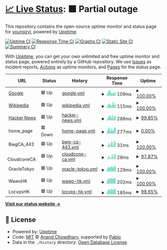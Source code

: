 # [📈 Live Status](https://youngzyl.github.io/upptime): <!--live status--> **🟧 Partial outage**

This repository contains the open-source uptime monitor and status page for [youngzyl](https://youngzyl.github.io/upptime), powered by [Upptime](https://github.com/upptime/upptime).

[![Uptime CI](https://github.com/youngzyl/upptime/workflows/Uptime%20CI/badge.svg)](https://github.com/youngzyl/upptime/actions?query=workflow%3A%22Uptime+CI%22)
[![Response Time CI](https://github.com/youngzyl/upptime/workflows/Response%20Time%20CI/badge.svg)](https://github.com/youngzyl/upptime/actions?query=workflow%3A%22Response+Time+CI%22)
[![Graphs CI](https://github.com/youngzyl/upptime/workflows/Graphs%20CI/badge.svg)](https://github.com/youngzyl/upptime/actions?query=workflow%3A%22Graphs+CI%22)
[![Static Site CI](https://github.com/youngzyl/upptime/workflows/Static%20Site%20CI/badge.svg)](https://github.com/youngzyl/upptime/actions?query=workflow%3A%22Static+Site+CI%22)
[![Summary CI](https://github.com/youngzyl/upptime/workflows/Summary%20CI/badge.svg)](https://github.com/youngzyl/upptime/actions?query=workflow%3A%22Summary+CI%22)

With [Upptime](https://upptime.js.org), you can get your own unlimited and free uptime monitor and status page, powered entirely by a GitHub repository. We use [Issues](https://github.com/youngzyl/upptime/issues) as incident reports, [Actions](https://github.com/youngzyl/upptime/actions) as uptime monitors, and [Pages](https://youngzyl.github.io/upptime) for the status page.

<!--start: status pages-->
<!-- This summary is generated by Upptime (https://github.com/upptime/upptime) -->
<!-- Do not edit this manually, your changes will be overwritten -->
<!-- prettier-ignore -->
| URL | Status | History | Response Time | Uptime |
| --- | ------ | ------- | ------------- | ------ |
| <img alt="" src="https://icons.duckduckgo.com/ip3/www.google.com.ico" height="13"> [Google](https://www.google.com) | 🟩 Up | [google.yml](https://github.com/youngzyl/upptime/commits/HEAD/history/google.yml) | <details><summary><img alt="Response time graph" src="./graphs/google/response-time-week.png" height="20"> 109ms</summary><br><a href="https://youngzyl.github.io/upptime/history/google"><img alt="Response time 108" src="https://img.shields.io/endpoint?url=https%3A%2F%2Fraw.githubusercontent.com%2Fyoungzyl%2Fupptime%2FHEAD%2Fapi%2Fgoogle%2Fresponse-time.json"></a><br><a href="https://youngzyl.github.io/upptime/history/google"><img alt="24-hour response time 91" src="https://img.shields.io/endpoint?url=https%3A%2F%2Fraw.githubusercontent.com%2Fyoungzyl%2Fupptime%2FHEAD%2Fapi%2Fgoogle%2Fresponse-time-day.json"></a><br><a href="https://youngzyl.github.io/upptime/history/google"><img alt="7-day response time 109" src="https://img.shields.io/endpoint?url=https%3A%2F%2Fraw.githubusercontent.com%2Fyoungzyl%2Fupptime%2FHEAD%2Fapi%2Fgoogle%2Fresponse-time-week.json"></a><br><a href="https://youngzyl.github.io/upptime/history/google"><img alt="30-day response time 97" src="https://img.shields.io/endpoint?url=https%3A%2F%2Fraw.githubusercontent.com%2Fyoungzyl%2Fupptime%2FHEAD%2Fapi%2Fgoogle%2Fresponse-time-month.json"></a><br><a href="https://youngzyl.github.io/upptime/history/google"><img alt="1-year response time 108" src="https://img.shields.io/endpoint?url=https%3A%2F%2Fraw.githubusercontent.com%2Fyoungzyl%2Fupptime%2FHEAD%2Fapi%2Fgoogle%2Fresponse-time-year.json"></a></details> | <details><summary><a href="https://youngzyl.github.io/upptime/history/google">100.00%</a></summary><a href="https://youngzyl.github.io/upptime/history/google"><img alt="All-time uptime 100.00%" src="https://img.shields.io/endpoint?url=https%3A%2F%2Fraw.githubusercontent.com%2Fyoungzyl%2Fupptime%2FHEAD%2Fapi%2Fgoogle%2Fuptime.json"></a><br><a href="https://youngzyl.github.io/upptime/history/google"><img alt="24-hour uptime 100.00%" src="https://img.shields.io/endpoint?url=https%3A%2F%2Fraw.githubusercontent.com%2Fyoungzyl%2Fupptime%2FHEAD%2Fapi%2Fgoogle%2Fuptime-day.json"></a><br><a href="https://youngzyl.github.io/upptime/history/google"><img alt="7-day uptime 100.00%" src="https://img.shields.io/endpoint?url=https%3A%2F%2Fraw.githubusercontent.com%2Fyoungzyl%2Fupptime%2FHEAD%2Fapi%2Fgoogle%2Fuptime-week.json"></a><br><a href="https://youngzyl.github.io/upptime/history/google"><img alt="30-day uptime 100.00%" src="https://img.shields.io/endpoint?url=https%3A%2F%2Fraw.githubusercontent.com%2Fyoungzyl%2Fupptime%2FHEAD%2Fapi%2Fgoogle%2Fuptime-month.json"></a><br><a href="https://youngzyl.github.io/upptime/history/google"><img alt="1-year uptime 100.00%" src="https://img.shields.io/endpoint?url=https%3A%2F%2Fraw.githubusercontent.com%2Fyoungzyl%2Fupptime%2FHEAD%2Fapi%2Fgoogle%2Fuptime-year.json"></a></details>
| <img alt="" src="https://icons.duckduckgo.com/ip3/en.wikipedia.org.ico" height="13"> [Wikipedia](https://en.wikipedia.org) | 🟩 Up | [wikipedia.yml](https://github.com/youngzyl/upptime/commits/HEAD/history/wikipedia.yml) | <details><summary><img alt="Response time graph" src="./graphs/wikipedia/response-time-week.png" height="20"> 115ms</summary><br><a href="https://youngzyl.github.io/upptime/history/wikipedia"><img alt="Response time 198" src="https://img.shields.io/endpoint?url=https%3A%2F%2Fraw.githubusercontent.com%2Fyoungzyl%2Fupptime%2FHEAD%2Fapi%2Fwikipedia%2Fresponse-time.json"></a><br><a href="https://youngzyl.github.io/upptime/history/wikipedia"><img alt="24-hour response time 79" src="https://img.shields.io/endpoint?url=https%3A%2F%2Fraw.githubusercontent.com%2Fyoungzyl%2Fupptime%2FHEAD%2Fapi%2Fwikipedia%2Fresponse-time-day.json"></a><br><a href="https://youngzyl.github.io/upptime/history/wikipedia"><img alt="7-day response time 115" src="https://img.shields.io/endpoint?url=https%3A%2F%2Fraw.githubusercontent.com%2Fyoungzyl%2Fupptime%2FHEAD%2Fapi%2Fwikipedia%2Fresponse-time-week.json"></a><br><a href="https://youngzyl.github.io/upptime/history/wikipedia"><img alt="30-day response time 165" src="https://img.shields.io/endpoint?url=https%3A%2F%2Fraw.githubusercontent.com%2Fyoungzyl%2Fupptime%2FHEAD%2Fapi%2Fwikipedia%2Fresponse-time-month.json"></a><br><a href="https://youngzyl.github.io/upptime/history/wikipedia"><img alt="1-year response time 198" src="https://img.shields.io/endpoint?url=https%3A%2F%2Fraw.githubusercontent.com%2Fyoungzyl%2Fupptime%2FHEAD%2Fapi%2Fwikipedia%2Fresponse-time-year.json"></a></details> | <details><summary><a href="https://youngzyl.github.io/upptime/history/wikipedia">100.00%</a></summary><a href="https://youngzyl.github.io/upptime/history/wikipedia"><img alt="All-time uptime 100.00%" src="https://img.shields.io/endpoint?url=https%3A%2F%2Fraw.githubusercontent.com%2Fyoungzyl%2Fupptime%2FHEAD%2Fapi%2Fwikipedia%2Fuptime.json"></a><br><a href="https://youngzyl.github.io/upptime/history/wikipedia"><img alt="24-hour uptime 100.00%" src="https://img.shields.io/endpoint?url=https%3A%2F%2Fraw.githubusercontent.com%2Fyoungzyl%2Fupptime%2FHEAD%2Fapi%2Fwikipedia%2Fuptime-day.json"></a><br><a href="https://youngzyl.github.io/upptime/history/wikipedia"><img alt="7-day uptime 100.00%" src="https://img.shields.io/endpoint?url=https%3A%2F%2Fraw.githubusercontent.com%2Fyoungzyl%2Fupptime%2FHEAD%2Fapi%2Fwikipedia%2Fuptime-week.json"></a><br><a href="https://youngzyl.github.io/upptime/history/wikipedia"><img alt="30-day uptime 100.00%" src="https://img.shields.io/endpoint?url=https%3A%2F%2Fraw.githubusercontent.com%2Fyoungzyl%2Fupptime%2FHEAD%2Fapi%2Fwikipedia%2Fuptime-month.json"></a><br><a href="https://youngzyl.github.io/upptime/history/wikipedia"><img alt="1-year uptime 100.00%" src="https://img.shields.io/endpoint?url=https%3A%2F%2Fraw.githubusercontent.com%2Fyoungzyl%2Fupptime%2FHEAD%2Fapi%2Fwikipedia%2Fuptime-year.json"></a></details>
| <img alt="" src="https://icons.duckduckgo.com/ip3/news.ycombinator.com.ico" height="13"> [Hacker News](https://news.ycombinator.com) | 🟩 Up | [hacker-news.yml](https://github.com/youngzyl/upptime/commits/HEAD/history/hacker-news.yml) | <details><summary><img alt="Response time graph" src="./graphs/hacker-news/response-time-week.png" height="20"> 288ms</summary><br><a href="https://youngzyl.github.io/upptime/history/hacker-news"><img alt="Response time 319" src="https://img.shields.io/endpoint?url=https%3A%2F%2Fraw.githubusercontent.com%2Fyoungzyl%2Fupptime%2FHEAD%2Fapi%2Fhacker-news%2Fresponse-time.json"></a><br><a href="https://youngzyl.github.io/upptime/history/hacker-news"><img alt="24-hour response time 127" src="https://img.shields.io/endpoint?url=https%3A%2F%2Fraw.githubusercontent.com%2Fyoungzyl%2Fupptime%2FHEAD%2Fapi%2Fhacker-news%2Fresponse-time-day.json"></a><br><a href="https://youngzyl.github.io/upptime/history/hacker-news"><img alt="7-day response time 288" src="https://img.shields.io/endpoint?url=https%3A%2F%2Fraw.githubusercontent.com%2Fyoungzyl%2Fupptime%2FHEAD%2Fapi%2Fhacker-news%2Fresponse-time-week.json"></a><br><a href="https://youngzyl.github.io/upptime/history/hacker-news"><img alt="30-day response time 279" src="https://img.shields.io/endpoint?url=https%3A%2F%2Fraw.githubusercontent.com%2Fyoungzyl%2Fupptime%2FHEAD%2Fapi%2Fhacker-news%2Fresponse-time-month.json"></a><br><a href="https://youngzyl.github.io/upptime/history/hacker-news"><img alt="1-year response time 319" src="https://img.shields.io/endpoint?url=https%3A%2F%2Fraw.githubusercontent.com%2Fyoungzyl%2Fupptime%2FHEAD%2Fapi%2Fhacker-news%2Fresponse-time-year.json"></a></details> | <details><summary><a href="https://youngzyl.github.io/upptime/history/hacker-news">99.85%</a></summary><a href="https://youngzyl.github.io/upptime/history/hacker-news"><img alt="All-time uptime 100.00%" src="https://img.shields.io/endpoint?url=https%3A%2F%2Fraw.githubusercontent.com%2Fyoungzyl%2Fupptime%2FHEAD%2Fapi%2Fhacker-news%2Fuptime.json"></a><br><a href="https://youngzyl.github.io/upptime/history/hacker-news"><img alt="24-hour uptime 100.00%" src="https://img.shields.io/endpoint?url=https%3A%2F%2Fraw.githubusercontent.com%2Fyoungzyl%2Fupptime%2FHEAD%2Fapi%2Fhacker-news%2Fuptime-day.json"></a><br><a href="https://youngzyl.github.io/upptime/history/hacker-news"><img alt="7-day uptime 99.85%" src="https://img.shields.io/endpoint?url=https%3A%2F%2Fraw.githubusercontent.com%2Fyoungzyl%2Fupptime%2FHEAD%2Fapi%2Fhacker-news%2Fuptime-week.json"></a><br><a href="https://youngzyl.github.io/upptime/history/hacker-news"><img alt="30-day uptime 99.97%" src="https://img.shields.io/endpoint?url=https%3A%2F%2Fraw.githubusercontent.com%2Fyoungzyl%2Fupptime%2FHEAD%2Fapi%2Fhacker-news%2Fuptime-month.json"></a><br><a href="https://youngzyl.github.io/upptime/history/hacker-news"><img alt="1-year uptime 99.99%" src="https://img.shields.io/endpoint?url=https%3A%2F%2Fraw.githubusercontent.com%2Fyoungzyl%2Fupptime%2FHEAD%2Fapi%2Fhacker-news%2Fuptime-year.json"></a></details>
| <img alt="" src="https://icons.duckduckgo.com/ip3/null.ico" height="13"> home_page | 🟥 Down | [home-page.yml](https://github.com/youngzyl/upptime/commits/HEAD/history/home-page.yml) | <details><summary><img alt="Response time graph" src="./graphs/home-page/response-time-week.png" height="20"> 277ms</summary><br><a href="https://youngzyl.github.io/upptime/history/home-page"><img alt="Response time 188" src="https://img.shields.io/endpoint?url=https%3A%2F%2Fraw.githubusercontent.com%2Fyoungzyl%2Fupptime%2FHEAD%2Fapi%2Fhome-page%2Fresponse-time.json"></a><br><a href="https://youngzyl.github.io/upptime/history/home-page"><img alt="24-hour response time 221" src="https://img.shields.io/endpoint?url=https%3A%2F%2Fraw.githubusercontent.com%2Fyoungzyl%2Fupptime%2FHEAD%2Fapi%2Fhome-page%2Fresponse-time-day.json"></a><br><a href="https://youngzyl.github.io/upptime/history/home-page"><img alt="7-day response time 277" src="https://img.shields.io/endpoint?url=https%3A%2F%2Fraw.githubusercontent.com%2Fyoungzyl%2Fupptime%2FHEAD%2Fapi%2Fhome-page%2Fresponse-time-week.json"></a><br><a href="https://youngzyl.github.io/upptime/history/home-page"><img alt="30-day response time 272" src="https://img.shields.io/endpoint?url=https%3A%2F%2Fraw.githubusercontent.com%2Fyoungzyl%2Fupptime%2FHEAD%2Fapi%2Fhome-page%2Fresponse-time-month.json"></a><br><a href="https://youngzyl.github.io/upptime/history/home-page"><img alt="1-year response time 188" src="https://img.shields.io/endpoint?url=https%3A%2F%2Fraw.githubusercontent.com%2Fyoungzyl%2Fupptime%2FHEAD%2Fapi%2Fhome-page%2Fresponse-time-year.json"></a></details> | <details><summary><a href="https://youngzyl.github.io/upptime/history/home-page">0.00%</a></summary><a href="https://youngzyl.github.io/upptime/history/home-page"><img alt="All-time uptime 0.00%" src="https://img.shields.io/endpoint?url=https%3A%2F%2Fraw.githubusercontent.com%2Fyoungzyl%2Fupptime%2FHEAD%2Fapi%2Fhome-page%2Fuptime.json"></a><br><a href="https://youngzyl.github.io/upptime/history/home-page"><img alt="24-hour uptime 0.00%" src="https://img.shields.io/endpoint?url=https%3A%2F%2Fraw.githubusercontent.com%2Fyoungzyl%2Fupptime%2FHEAD%2Fapi%2Fhome-page%2Fuptime-day.json"></a><br><a href="https://youngzyl.github.io/upptime/history/home-page"><img alt="7-day uptime 0.00%" src="https://img.shields.io/endpoint?url=https%3A%2F%2Fraw.githubusercontent.com%2Fyoungzyl%2Fupptime%2FHEAD%2Fapi%2Fhome-page%2Fuptime-week.json"></a><br><a href="https://youngzyl.github.io/upptime/history/home-page"><img alt="30-day uptime 1.38%" src="https://img.shields.io/endpoint?url=https%3A%2F%2Fraw.githubusercontent.com%2Fyoungzyl%2Fupptime%2FHEAD%2Fapi%2Fhome-page%2Fuptime-month.json"></a><br><a href="https://youngzyl.github.io/upptime/history/home-page"><img alt="1-year uptime 0.00%" src="https://img.shields.io/endpoint?url=https%3A%2F%2Fraw.githubusercontent.com%2Fyoungzyl%2Fupptime%2FHEAD%2Fapi%2Fhome-page%2Fuptime-year.json"></a></details>
| <img alt="" src="https://icons.duckduckgo.com/ip3/null.ico" height="13"> BwgCA_443 | 🟩 Up | [bwg-ca-443.yml](https://github.com/youngzyl/upptime/commits/HEAD/history/bwg-ca-443.yml) | <details><summary><img alt="Response time graph" src="./graphs/bwg-ca-443/response-time-week.png" height="20"> 31ms</summary><br><a href="https://youngzyl.github.io/upptime/history/bwg-ca-443"><img alt="Response time 40" src="https://img.shields.io/endpoint?url=https%3A%2F%2Fraw.githubusercontent.com%2Fyoungzyl%2Fupptime%2FHEAD%2Fapi%2Fbwg-ca-443%2Fresponse-time.json"></a><br><a href="https://youngzyl.github.io/upptime/history/bwg-ca-443"><img alt="24-hour response time 8" src="https://img.shields.io/endpoint?url=https%3A%2F%2Fraw.githubusercontent.com%2Fyoungzyl%2Fupptime%2FHEAD%2Fapi%2Fbwg-ca-443%2Fresponse-time-day.json"></a><br><a href="https://youngzyl.github.io/upptime/history/bwg-ca-443"><img alt="7-day response time 31" src="https://img.shields.io/endpoint?url=https%3A%2F%2Fraw.githubusercontent.com%2Fyoungzyl%2Fupptime%2FHEAD%2Fapi%2Fbwg-ca-443%2Fresponse-time-week.json"></a><br><a href="https://youngzyl.github.io/upptime/history/bwg-ca-443"><img alt="30-day response time 34" src="https://img.shields.io/endpoint?url=https%3A%2F%2Fraw.githubusercontent.com%2Fyoungzyl%2Fupptime%2FHEAD%2Fapi%2Fbwg-ca-443%2Fresponse-time-month.json"></a><br><a href="https://youngzyl.github.io/upptime/history/bwg-ca-443"><img alt="1-year response time 40" src="https://img.shields.io/endpoint?url=https%3A%2F%2Fraw.githubusercontent.com%2Fyoungzyl%2Fupptime%2FHEAD%2Fapi%2Fbwg-ca-443%2Fresponse-time-year.json"></a></details> | <details><summary><a href="https://youngzyl.github.io/upptime/history/bwg-ca-443">100.00%</a></summary><a href="https://youngzyl.github.io/upptime/history/bwg-ca-443"><img alt="All-time uptime 77.95%" src="https://img.shields.io/endpoint?url=https%3A%2F%2Fraw.githubusercontent.com%2Fyoungzyl%2Fupptime%2FHEAD%2Fapi%2Fbwg-ca-443%2Fuptime.json"></a><br><a href="https://youngzyl.github.io/upptime/history/bwg-ca-443"><img alt="24-hour uptime 100.00%" src="https://img.shields.io/endpoint?url=https%3A%2F%2Fraw.githubusercontent.com%2Fyoungzyl%2Fupptime%2FHEAD%2Fapi%2Fbwg-ca-443%2Fuptime-day.json"></a><br><a href="https://youngzyl.github.io/upptime/history/bwg-ca-443"><img alt="7-day uptime 100.00%" src="https://img.shields.io/endpoint?url=https%3A%2F%2Fraw.githubusercontent.com%2Fyoungzyl%2Fupptime%2FHEAD%2Fapi%2Fbwg-ca-443%2Fuptime-week.json"></a><br><a href="https://youngzyl.github.io/upptime/history/bwg-ca-443"><img alt="30-day uptime 100.00%" src="https://img.shields.io/endpoint?url=https%3A%2F%2Fraw.githubusercontent.com%2Fyoungzyl%2Fupptime%2FHEAD%2Fapi%2Fbwg-ca-443%2Fuptime-month.json"></a><br><a href="https://youngzyl.github.io/upptime/history/bwg-ca-443"><img alt="1-year uptime 77.95%" src="https://img.shields.io/endpoint?url=https%3A%2F%2Fraw.githubusercontent.com%2Fyoungzyl%2Fupptime%2FHEAD%2Fapi%2Fbwg-ca-443%2Fuptime-year.json"></a></details>
| <img alt="" src="https://icons.duckduckgo.com/ip3/null.ico" height="13"> CloudconeCA | 🟩 Up | [cloudcone-ca.yml](https://github.com/youngzyl/upptime/commits/HEAD/history/cloudcone-ca.yml) | <details><summary><img alt="Response time graph" src="./graphs/cloudcone-ca/response-time-week.png" height="20"> 28ms</summary><br><a href="https://youngzyl.github.io/upptime/history/cloudcone-ca"><img alt="Response time 41" src="https://img.shields.io/endpoint?url=https%3A%2F%2Fraw.githubusercontent.com%2Fyoungzyl%2Fupptime%2FHEAD%2Fapi%2Fcloudcone-ca%2Fresponse-time.json"></a><br><a href="https://youngzyl.github.io/upptime/history/cloudcone-ca"><img alt="24-hour response time 8" src="https://img.shields.io/endpoint?url=https%3A%2F%2Fraw.githubusercontent.com%2Fyoungzyl%2Fupptime%2FHEAD%2Fapi%2Fcloudcone-ca%2Fresponse-time-day.json"></a><br><a href="https://youngzyl.github.io/upptime/history/cloudcone-ca"><img alt="7-day response time 28" src="https://img.shields.io/endpoint?url=https%3A%2F%2Fraw.githubusercontent.com%2Fyoungzyl%2Fupptime%2FHEAD%2Fapi%2Fcloudcone-ca%2Fresponse-time-week.json"></a><br><a href="https://youngzyl.github.io/upptime/history/cloudcone-ca"><img alt="30-day response time 33" src="https://img.shields.io/endpoint?url=https%3A%2F%2Fraw.githubusercontent.com%2Fyoungzyl%2Fupptime%2FHEAD%2Fapi%2Fcloudcone-ca%2Fresponse-time-month.json"></a><br><a href="https://youngzyl.github.io/upptime/history/cloudcone-ca"><img alt="1-year response time 41" src="https://img.shields.io/endpoint?url=https%3A%2F%2Fraw.githubusercontent.com%2Fyoungzyl%2Fupptime%2FHEAD%2Fapi%2Fcloudcone-ca%2Fresponse-time-year.json"></a></details> | <details><summary><a href="https://youngzyl.github.io/upptime/history/cloudcone-ca">97.87%</a></summary><a href="https://youngzyl.github.io/upptime/history/cloudcone-ca"><img alt="All-time uptime 80.40%" src="https://img.shields.io/endpoint?url=https%3A%2F%2Fraw.githubusercontent.com%2Fyoungzyl%2Fupptime%2FHEAD%2Fapi%2Fcloudcone-ca%2Fuptime.json"></a><br><a href="https://youngzyl.github.io/upptime/history/cloudcone-ca"><img alt="24-hour uptime 100.00%" src="https://img.shields.io/endpoint?url=https%3A%2F%2Fraw.githubusercontent.com%2Fyoungzyl%2Fupptime%2FHEAD%2Fapi%2Fcloudcone-ca%2Fuptime-day.json"></a><br><a href="https://youngzyl.github.io/upptime/history/cloudcone-ca"><img alt="7-day uptime 97.87%" src="https://img.shields.io/endpoint?url=https%3A%2F%2Fraw.githubusercontent.com%2Fyoungzyl%2Fupptime%2FHEAD%2Fapi%2Fcloudcone-ca%2Fuptime-week.json"></a><br><a href="https://youngzyl.github.io/upptime/history/cloudcone-ca"><img alt="30-day uptime 99.51%" src="https://img.shields.io/endpoint?url=https%3A%2F%2Fraw.githubusercontent.com%2Fyoungzyl%2Fupptime%2FHEAD%2Fapi%2Fcloudcone-ca%2Fuptime-month.json"></a><br><a href="https://youngzyl.github.io/upptime/history/cloudcone-ca"><img alt="1-year uptime 80.40%" src="https://img.shields.io/endpoint?url=https%3A%2F%2Fraw.githubusercontent.com%2Fyoungzyl%2Fupptime%2FHEAD%2Fapi%2Fcloudcone-ca%2Fuptime-year.json"></a></details>
| <img alt="" src="https://icons.duckduckgo.com/ip3/null.ico" height="13"> OracleTokyo | 🟩 Up | [oracle-tokyo.yml](https://github.com/youngzyl/upptime/commits/HEAD/history/oracle-tokyo.yml) | <details><summary><img alt="Response time graph" src="./graphs/oracle-tokyo/response-time-week.png" height="20"> 129ms</summary><br><a href="https://youngzyl.github.io/upptime/history/oracle-tokyo"><img alt="Response time 177" src="https://img.shields.io/endpoint?url=https%3A%2F%2Fraw.githubusercontent.com%2Fyoungzyl%2Fupptime%2FHEAD%2Fapi%2Foracle-tokyo%2Fresponse-time.json"></a><br><a href="https://youngzyl.github.io/upptime/history/oracle-tokyo"><img alt="24-hour response time 105" src="https://img.shields.io/endpoint?url=https%3A%2F%2Fraw.githubusercontent.com%2Fyoungzyl%2Fupptime%2FHEAD%2Fapi%2Foracle-tokyo%2Fresponse-time-day.json"></a><br><a href="https://youngzyl.github.io/upptime/history/oracle-tokyo"><img alt="7-day response time 129" src="https://img.shields.io/endpoint?url=https%3A%2F%2Fraw.githubusercontent.com%2Fyoungzyl%2Fupptime%2FHEAD%2Fapi%2Foracle-tokyo%2Fresponse-time-week.json"></a><br><a href="https://youngzyl.github.io/upptime/history/oracle-tokyo"><img alt="30-day response time 132" src="https://img.shields.io/endpoint?url=https%3A%2F%2Fraw.githubusercontent.com%2Fyoungzyl%2Fupptime%2FHEAD%2Fapi%2Foracle-tokyo%2Fresponse-time-month.json"></a><br><a href="https://youngzyl.github.io/upptime/history/oracle-tokyo"><img alt="1-year response time 177" src="https://img.shields.io/endpoint?url=https%3A%2F%2Fraw.githubusercontent.com%2Fyoungzyl%2Fupptime%2FHEAD%2Fapi%2Foracle-tokyo%2Fresponse-time-year.json"></a></details> | <details><summary><a href="https://youngzyl.github.io/upptime/history/oracle-tokyo">100.00%</a></summary><a href="https://youngzyl.github.io/upptime/history/oracle-tokyo"><img alt="All-time uptime 84.38%" src="https://img.shields.io/endpoint?url=https%3A%2F%2Fraw.githubusercontent.com%2Fyoungzyl%2Fupptime%2FHEAD%2Fapi%2Foracle-tokyo%2Fuptime.json"></a><br><a href="https://youngzyl.github.io/upptime/history/oracle-tokyo"><img alt="24-hour uptime 100.00%" src="https://img.shields.io/endpoint?url=https%3A%2F%2Fraw.githubusercontent.com%2Fyoungzyl%2Fupptime%2FHEAD%2Fapi%2Foracle-tokyo%2Fuptime-day.json"></a><br><a href="https://youngzyl.github.io/upptime/history/oracle-tokyo"><img alt="7-day uptime 100.00%" src="https://img.shields.io/endpoint?url=https%3A%2F%2Fraw.githubusercontent.com%2Fyoungzyl%2Fupptime%2FHEAD%2Fapi%2Foracle-tokyo%2Fuptime-week.json"></a><br><a href="https://youngzyl.github.io/upptime/history/oracle-tokyo"><img alt="30-day uptime 100.00%" src="https://img.shields.io/endpoint?url=https%3A%2F%2Fraw.githubusercontent.com%2Fyoungzyl%2Fupptime%2FHEAD%2Fapi%2Foracle-tokyo%2Fuptime-month.json"></a><br><a href="https://youngzyl.github.io/upptime/history/oracle-tokyo"><img alt="1-year uptime 84.38%" src="https://img.shields.io/endpoint?url=https%3A%2F%2Fraw.githubusercontent.com%2Fyoungzyl%2Fupptime%2FHEAD%2Fapi%2Foracle-tokyo%2Fuptime-year.json"></a></details>
| <img alt="" src="https://icons.duckduckgo.com/ip3/null.ico" height="13"> WawoHK | 🟩 Up | [wawo-hk.yml](https://github.com/youngzyl/upptime/commits/HEAD/history/wawo-hk.yml) | <details><summary><img alt="Response time graph" src="./graphs/wawo-hk/response-time-week.png" height="20"> 202ms</summary><br><a href="https://youngzyl.github.io/upptime/history/wawo-hk"><img alt="Response time 191" src="https://img.shields.io/endpoint?url=https%3A%2F%2Fraw.githubusercontent.com%2Fyoungzyl%2Fupptime%2FHEAD%2Fapi%2Fwawo-hk%2Fresponse-time.json"></a><br><a href="https://youngzyl.github.io/upptime/history/wawo-hk"><img alt="24-hour response time 181" src="https://img.shields.io/endpoint?url=https%3A%2F%2Fraw.githubusercontent.com%2Fyoungzyl%2Fupptime%2FHEAD%2Fapi%2Fwawo-hk%2Fresponse-time-day.json"></a><br><a href="https://youngzyl.github.io/upptime/history/wawo-hk"><img alt="7-day response time 202" src="https://img.shields.io/endpoint?url=https%3A%2F%2Fraw.githubusercontent.com%2Fyoungzyl%2Fupptime%2FHEAD%2Fapi%2Fwawo-hk%2Fresponse-time-week.json"></a><br><a href="https://youngzyl.github.io/upptime/history/wawo-hk"><img alt="30-day response time 199" src="https://img.shields.io/endpoint?url=https%3A%2F%2Fraw.githubusercontent.com%2Fyoungzyl%2Fupptime%2FHEAD%2Fapi%2Fwawo-hk%2Fresponse-time-month.json"></a><br><a href="https://youngzyl.github.io/upptime/history/wawo-hk"><img alt="1-year response time 191" src="https://img.shields.io/endpoint?url=https%3A%2F%2Fraw.githubusercontent.com%2Fyoungzyl%2Fupptime%2FHEAD%2Fapi%2Fwawo-hk%2Fresponse-time-year.json"></a></details> | <details><summary><a href="https://youngzyl.github.io/upptime/history/wawo-hk">100.00%</a></summary><a href="https://youngzyl.github.io/upptime/history/wawo-hk"><img alt="All-time uptime 92.14%" src="https://img.shields.io/endpoint?url=https%3A%2F%2Fraw.githubusercontent.com%2Fyoungzyl%2Fupptime%2FHEAD%2Fapi%2Fwawo-hk%2Fuptime.json"></a><br><a href="https://youngzyl.github.io/upptime/history/wawo-hk"><img alt="24-hour uptime 100.00%" src="https://img.shields.io/endpoint?url=https%3A%2F%2Fraw.githubusercontent.com%2Fyoungzyl%2Fupptime%2FHEAD%2Fapi%2Fwawo-hk%2Fuptime-day.json"></a><br><a href="https://youngzyl.github.io/upptime/history/wawo-hk"><img alt="7-day uptime 100.00%" src="https://img.shields.io/endpoint?url=https%3A%2F%2Fraw.githubusercontent.com%2Fyoungzyl%2Fupptime%2FHEAD%2Fapi%2Fwawo-hk%2Fuptime-week.json"></a><br><a href="https://youngzyl.github.io/upptime/history/wawo-hk"><img alt="30-day uptime 100.00%" src="https://img.shields.io/endpoint?url=https%3A%2F%2Fraw.githubusercontent.com%2Fyoungzyl%2Fupptime%2FHEAD%2Fapi%2Fwawo-hk%2Fuptime-month.json"></a><br><a href="https://youngzyl.github.io/upptime/history/wawo-hk"><img alt="1-year uptime 92.14%" src="https://img.shields.io/endpoint?url=https%3A%2F%2Fraw.githubusercontent.com%2Fyoungzyl%2Fupptime%2FHEAD%2Fapi%2Fwawo-hk%2Fuptime-year.json"></a></details>
| <img alt="" src="https://icons.duckduckgo.com/ip3/null.ico" height="13"> LocvpsHK | 🟩 Up | [locvps-hk.yml](https://github.com/youngzyl/upptime/commits/HEAD/history/locvps-hk.yml) | <details><summary><img alt="Response time graph" src="./graphs/locvps-hk/response-time-week.png" height="20"> 185ms</summary><br><a href="https://youngzyl.github.io/upptime/history/locvps-hk"><img alt="Response time 201" src="https://img.shields.io/endpoint?url=https%3A%2F%2Fraw.githubusercontent.com%2Fyoungzyl%2Fupptime%2FHEAD%2Fapi%2Flocvps-hk%2Fresponse-time.json"></a><br><a href="https://youngzyl.github.io/upptime/history/locvps-hk"><img alt="24-hour response time 158" src="https://img.shields.io/endpoint?url=https%3A%2F%2Fraw.githubusercontent.com%2Fyoungzyl%2Fupptime%2FHEAD%2Fapi%2Flocvps-hk%2Fresponse-time-day.json"></a><br><a href="https://youngzyl.github.io/upptime/history/locvps-hk"><img alt="7-day response time 185" src="https://img.shields.io/endpoint?url=https%3A%2F%2Fraw.githubusercontent.com%2Fyoungzyl%2Fupptime%2FHEAD%2Fapi%2Flocvps-hk%2Fresponse-time-week.json"></a><br><a href="https://youngzyl.github.io/upptime/history/locvps-hk"><img alt="30-day response time 193" src="https://img.shields.io/endpoint?url=https%3A%2F%2Fraw.githubusercontent.com%2Fyoungzyl%2Fupptime%2FHEAD%2Fapi%2Flocvps-hk%2Fresponse-time-month.json"></a><br><a href="https://youngzyl.github.io/upptime/history/locvps-hk"><img alt="1-year response time 201" src="https://img.shields.io/endpoint?url=https%3A%2F%2Fraw.githubusercontent.com%2Fyoungzyl%2Fupptime%2FHEAD%2Fapi%2Flocvps-hk%2Fresponse-time-year.json"></a></details> | <details><summary><a href="https://youngzyl.github.io/upptime/history/locvps-hk">98.65%</a></summary><a href="https://youngzyl.github.io/upptime/history/locvps-hk"><img alt="All-time uptime 99.92%" src="https://img.shields.io/endpoint?url=https%3A%2F%2Fraw.githubusercontent.com%2Fyoungzyl%2Fupptime%2FHEAD%2Fapi%2Flocvps-hk%2Fuptime.json"></a><br><a href="https://youngzyl.github.io/upptime/history/locvps-hk"><img alt="24-hour uptime 90.58%" src="https://img.shields.io/endpoint?url=https%3A%2F%2Fraw.githubusercontent.com%2Fyoungzyl%2Fupptime%2FHEAD%2Fapi%2Flocvps-hk%2Fuptime-day.json"></a><br><a href="https://youngzyl.github.io/upptime/history/locvps-hk"><img alt="7-day uptime 98.65%" src="https://img.shields.io/endpoint?url=https%3A%2F%2Fraw.githubusercontent.com%2Fyoungzyl%2Fupptime%2FHEAD%2Fapi%2Flocvps-hk%2Fuptime-week.json"></a><br><a href="https://youngzyl.github.io/upptime/history/locvps-hk"><img alt="30-day uptime 99.69%" src="https://img.shields.io/endpoint?url=https%3A%2F%2Fraw.githubusercontent.com%2Fyoungzyl%2Fupptime%2FHEAD%2Fapi%2Flocvps-hk%2Fuptime-month.json"></a><br><a href="https://youngzyl.github.io/upptime/history/locvps-hk"><img alt="1-year uptime 99.92%" src="https://img.shields.io/endpoint?url=https%3A%2F%2Fraw.githubusercontent.com%2Fyoungzyl%2Fupptime%2FHEAD%2Fapi%2Flocvps-hk%2Fuptime-year.json"></a></details>

<!--end: status pages-->

[**Visit our status website →**](https://youngzyl.github.io/upptime)

## 📄 License

- Powered by: [Upptime](https://github.com/upptime/upptime)
- Code: [MIT](./LICENSE) © [Anand Chowdhary](https://anandchowdhary.com), supported by [Pabio](https://pabio.com)
- Data in the `./history` directory: [Open Database License](https://opendatacommons.org/licenses/odbl/1-0/)
